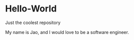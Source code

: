 # Hello-World
Just the coolest repository

My name is Jao, and I would love to be a software engineer.
